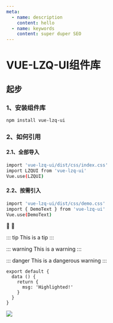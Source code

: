 ```yaml
---
meta:
  - name: description
    content: hello
  - name: keywords
    content: super duper SEO
---
```


# VUE-LZQ-UI组件库

## 起步
### 1、安装组件库
```bash
npm install vue-lzq-ui
```
### 2、如何引用

#### 2.1、全部导入

```bash
import 'vue-lzq-ui/dist/css/index.css'
import LZQUI from 'vue-lzq-ui'
Vue.use(LZQUI)
```

#### 2.2、按需引入
```bash
import 'vue-lzq-ui/dist/css/demo.css'
import { DemoText } from 'vue-lzq-ui'
Vue.use(DemoText)
```
:tada: :100:

::: tip
This is a tip
:::

::: warning
This is a warning
:::

::: danger
This is a dangerous warning
:::

``` js{4}
export default {
  data () {
    return {
      msg: 'Highlighted!'
    }
  }
}
```

<img src='/yangsuo.png'>
